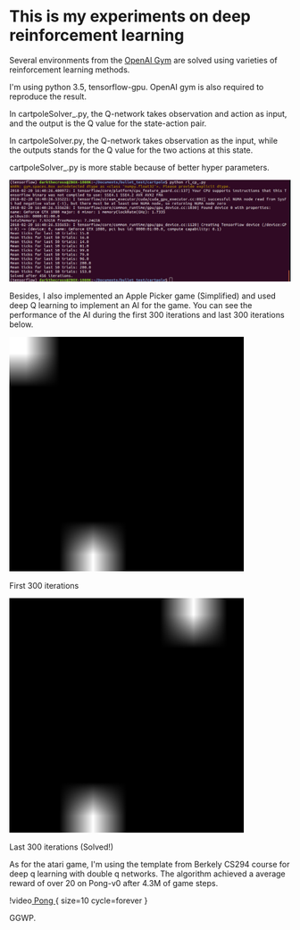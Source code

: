 # This is my experiments on deep reinforcement learning

Several environments from the [OpenAI Gym](https://gym.openai.com/envs/CartPole-v0/) are solved using varieties of reinforcement learning methods.

I'm using python 3.5, tensorflow-gpu. OpenAI gym is also required to reproduce the result.

In cartpoleSolver_.py, the Q-network takes observation and action as input, and the output is the Q value for the state-action pair.

In cartpoleSolver.py, the Q-network takes observation as the input, while the outputs stands for the Q value for the two actions at this state.

cartpoleSolver_.py is more stable because of better hyper parameters.

![sample](img/456.png)


Besides, I also implemented an Apple Picker game (Simplified) and used deep Q learning to implement an AI for the game. You
 can see the performance of the AI during the first 300 iterations and last 300 iterations below.

![first 300](img/first300.gif)

First 300 iterations

![last 300](img/last300.gif)

Last 300 iterations (Solved!)

As for the atari game, I'm using the template from Berkely CS294 course for deep q learning with double q networks. The algorithm achieved a average reward of over 20 on Pong-v0 after 4.3M of game steps.

!video[ Pong ]( img/pong.mp4 ){ size=10 cycle=forever }

GGWP.
